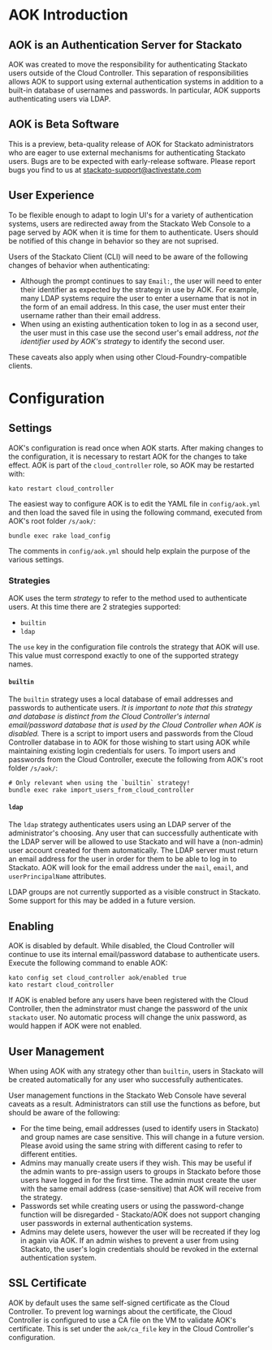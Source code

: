AOK Introduction
================

AOK is an Authentication Server for Stackato
--------------------------------------------

AOK was created to move the responsibility for authenticating Stackato users
outside of the Cloud Controller. This separation of responsibilities allows
AOK to support using external authentication systems in addition to a built-in
database of usernames and passwords. In particular, AOK supports authenticating
users via LDAP.

AOK is Beta Software
--------------------

This is a preview, beta-quality release of AOK for Stackato administrators who
are eager to use external mechanisms for authenticating Stackato users. Bugs 
are to be expected with early-release software. Please report bugs you find 
to us at stackato-support@activestate.com

User Experience
---------------
To be flexible enough to adapt to login UI's for a variety of authentication
systems, users are redirected away from the Stackato Web Console to a page
served by AOK when it is time for them to authenticate. Users should be
notified of this change in behavior so they are not suprised.

Users of the Stackato Client (CLI) will need to be aware of the following
changes of behavior when authenticating:

  * Although the prompt continues to say `Email:`, the user will need to enter
    their identifier as expected by the strategy in use by AOK. For example,
    many LDAP systems require the user to enter a username that is not in the
    form of an email address. In this case, the user must enter their username
    rather than their email address.
  * When using an existing authentication token to log in as a second user, the
    user must in this case use the second user's email address, *not the
    identifier used by AOK's strategy* to identify the second user.

These caveats also apply when using other Cloud-Foundry-compatible clients.

Configuration
=============

Settings
--------
AOK's configuration is read once when AOK starts. After
making changes to the configuration, it is necessary to restart AOK for the
changes to take effect. AOK is part of the `cloud_controller` role, so AOK may
be restarted with:

    kato restart cloud_controller

The easiest way to configure AOK is to edit the YAML
file in `config/aok.yml` and then load the saved file in using the
following command, executed from AOK's root folder `/s/aok/`:

    bundle exec rake load_config

The comments in `config/aok.yml` should help explain the purpose of the various
settings.

### Strategies ###
AOK uses the term *strategy* to refer to the method used to authenticate users.
At this time there are 2 strategies supported:

  * `builtin`
  * `ldap`

The `use` key in the configuration file controls the strategy that AOK will use.
This value must correspond exactly to one of the supported strategy names.

#### `builtin` ####
The `builtin` strategy uses a local database of email addresses and passwords to
authenticate users. *It is important to note that this strategy and database is
distinct from the Cloud Controller's internal email/password database that is
used by the Cloud Controller when AOK is disabled.* There is a script to import
users and passwords from the Cloud Controller database in to AOK for those
wishing to start using AOK while maintaining existing login credentials for
users. To import users and passwords from the Cloud Controller, execute the
following from AOK's root folder `/s/aok/`:

    # Only relevant when using the `builtin` strategy!
    bundle exec rake import_users_from_cloud_controller

#### `ldap` ####
The `ldap` strategy authenticates users using an LDAP server of the 
administrator's choosing. Any user that can successfully authenticate with the
LDAP server will be allowed to use Stackato and will have a (non-admin) user 
account created for them automatically. The LDAP server must return an email
address for the user in order for them to be able to log in to Stackato. AOK
will look for the email address under the `mail`, `email`, and 
`userPrincipalName` attributes.

LDAP groups are not currently supported as a visible construct in Stackato. 
Some support for this may be added in a future version.

Enabling
--------
AOK is disabled by default. While disabled, the Cloud Controller will continue
to use its internal email/password database to authenticate users. Execute the 
following command to enable AOK:
    
    kato config set cloud_controller aok/enabled true
    kato restart cloud_controller

If AOK is enabled before any users have been registered with the Cloud 
Controller, then the adminstrator must change the password of the unix 
`stackato` user. No automatic process will change the unix password, as would 
happen if AOK were not enabled.

User Management
---------------
When using AOK with any strategy other than `builtin`, users in Stackato will be
created automatically for any user who successfully authenticates.

User management functions in the Stackato Web Console have several caveats as a
result. Administrators can still use the functions as before, but should be
aware of the following:
  * For the time being, email addresses (used to identify users in Stackato) and
    group names are case sensitive. This will change in a future version. Please
    avoid using the same string with different casing to refer to different 
    entities.
  * Admins may manually create users if they wish. This may be useful if the 
    admin wants to pre-assign users to groups in Stackato before those users
    have logged in for the first time. The admin must create the user with the
    same email address (case-sensitive) that AOK will receive from the strategy.
  * Passwords set while creating users  or using the password-change function 
    will be disregarded - Stackato/AOK does not support changing user passwords
    in external authentication systems.
  * Admins may delete users, however the user will be recreated if they log in
    again via AOK. If an admin wishes to prevent a user from using Stackato, the
    user's login credentials should be revoked in the external authentication 
    system.

SSL Certificate
---------------
AOK by default uses the same self-signed certificate as the Cloud Controller. To
prevent log warnings about the certificate, the Cloud Controller is configured 
to use a CA file on the VM to validate AOK's certificate. This is set 
under the `aok/ca_file` key in the Cloud Controller's configuration.
